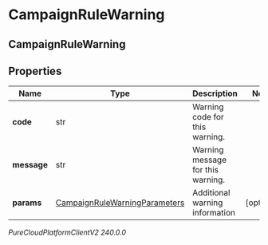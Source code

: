 # CampaignRuleWarning

## CampaignRuleWarning

## Properties

|Name | Type | Description | Notes|
|------------ | ------------- | ------------- | -------------|
| **code** | str | Warning code for this warning. | |
| **message** | str | Warning message for this warning. | |
| **params** | [CampaignRuleWarningParameters](CampaignRuleWarningParameters) | Additional warning information | [optional] |



_PureCloudPlatformClientV2 240.0.0_
